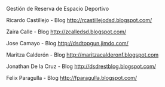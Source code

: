 Gestión de Reserva de Espacio Deportivo


Ricardo Castillejo    - Blog http://rcastillejodsd.blogspot.com/

Zaira Calle           - Blog http://zcalledsd.blogspot.com/

Jose Camayo           - Blog http://dsdtopgun.jimdo.com/

Maritza Calderón      - Blog http://maritzacalderonf.blogspot.com

Jonathan De la Cruz   - Blog http://dsdrestblog.blogspot.com/

Felix Paragulla       - Blog http://fparagulla.blogspot.com/
